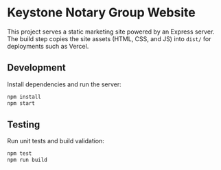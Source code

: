 <!-- 2025-07-22: resolved merge conflicts and upgraded dev dependencies (eleventy 3, eslint 9, jsdom 26). Tailwind pinned at v3 for stability. -->
# Keystone Notary Group Website

This project serves a static marketing site powered by an Express server. The build step copies the site assets (HTML, CSS, and JS) into `dist/` for deployments such as Vercel.

## Development

Install dependencies and run the server:

```bash
npm install
npm start
```

## Testing

Run unit tests and build validation:

```bash
npm test
npm run build
```

